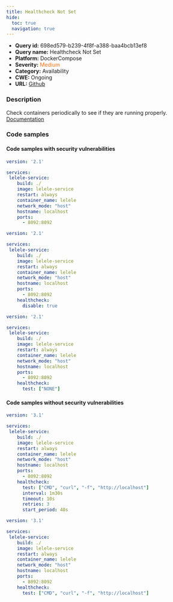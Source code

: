 ```yaml
---
title: Healthcheck Not Set
hide:
  toc: true
  navigation: true
---
```


<style>
  .highlight .hll {
    background-color: #ff171742;
  }
  .md-content {
    max-width: 1100px;
    margin: 0 auto;
  }
</style>

-   **Query id:** 698ed579-b239-4f8f-a388-baa4bcb13ef8
-   **Query name:** Healthcheck Not Set
-   **Platform:** DockerCompose
-   **Severity:** <span style="color:#ff7213">Medium</span>
-   **Category:** Availability
-   **CWE:** Ongoing
-   **URL:** [Github](https://github.com/Checkmarx/kics/tree/master/assets/queries/dockerCompose/healthcheck_not_set)

### Description
Check containers periodically to see if they are running properly.<br>
[Documentation](https://docs.docker.com/compose/compose-file/compose-file-v3/#healthcheck)

### Code samples
#### Code samples with security vulnerabilities
```yaml title="Positive test num. 1 - yaml file" hl_lines="4"
version: '2.1'

services:
 lelele-service:
    build: ./
    image: lelele-service
    restart: always
    container_name: lelele
    network_mode: "host"
    hostname: localhost
    ports:
      - 8092:8092

```
```yaml title="Positive test num. 2 - yaml file" hl_lines="14"
version: '2.1'

services:
 lelele-service:
    build: ./
    image: lelele-service
    restart: always
    container_name: lelele
    network_mode: "host"
    hostname: localhost
    ports:
      - 8092:8092
    healthcheck:
      disable: true

```
```yaml title="Positive test num. 3 - yaml file" hl_lines="14"
version: '2.1'

services:
 lelele-service:
    build: ./
    image: lelele-service
    restart: always
    container_name: lelele
    network_mode: "host"
    hostname: localhost
    ports:
      - 8092:8092
    healthcheck:
      test: ["NONE"]

```


#### Code samples without security vulnerabilities
```yaml title="Negative test num. 1 - yaml file"
version: '3.1'

services:
 lelele-service:
    build: ./
    image: lelele-service
    restart: always
    container_name: lelele
    network_mode: "host"
    hostname: localhost
    ports:
      - 8092:8092
    healthcheck:
      test: ["CMD", "curl", "-f", "http://localhost"]
      interval: 1m30s
      timeout: 10s
      retries: 3
      start_period: 40s

```
```yaml title="Negative test num. 2 - yaml file"
version: '3.1'

services:
 lelele-service:
    build: ./
    image: lelele-service
    restart: always
    container_name: lelele
    network_mode: "host"
    hostname: localhost
    ports:
      - 8092:8092
    healthcheck:
      test: ["CMD", "curl", "-f", "http://localhost"]
      
```

